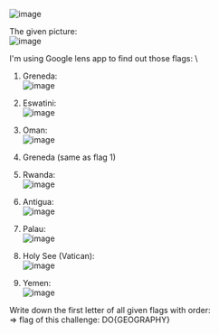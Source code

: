 ![image](https://user-images.githubusercontent.com/64829950/136967591-3ced41d5-8a72-4dd4-93e3-bc2e90a99ec3.png)

The given picture: \
![image](https://user-images.githubusercontent.com/64829950/136967669-93234fac-9a4b-497a-9165-5bbe5ebd8d0e.png)

I'm using Google lens app to find out those flags: \
  1. Greneda: \
  ![image](https://user-images.githubusercontent.com/64829950/136967879-56d35252-824b-41e2-bcc9-b20183895c7a.png)

  2. Eswatini: \
  ![image](https://user-images.githubusercontent.com/64829950/136967979-c54bc683-c82b-4993-910f-cf1ec5016e5a.png)
  
  3. Oman: \
  ![image](https://user-images.githubusercontent.com/64829950/136968039-e3ae581c-bc0f-4e7c-b5e0-8339d19cb1b6.png)

  4. Greneda (same as flag 1)
  
  5. Rwanda: \
  ![image](https://user-images.githubusercontent.com/64829950/136968857-58ae0ef9-2dbc-44e9-9c61-1f7f33455051.png)
  
  6. Antigua: \
  ![image](https://user-images.githubusercontent.com/64829950/136968202-67c7db33-8ced-4b1a-86c6-184c3bdec636.png)

  7. Palau: \
  ![image](https://user-images.githubusercontent.com/64829950/136968350-268b9e5e-6fc5-4aa0-bc45-a922b4eae932.png)

  8. Holy See (Vatican): \
  ![image](https://user-images.githubusercontent.com/64829950/136968434-f7ac7387-ef02-439e-8905-f977e56240d3.png)

  9. Yemen: \
  ![image](https://user-images.githubusercontent.com/64829950/136968481-177dfe28-a20e-4de9-905c-436dbf855b39.png)
  
Write down the first letter of all given flags with order: \
=> flag of this challenge: DO{GEOGRAPHY}
